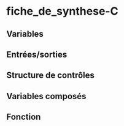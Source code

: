 # fiche_de_synthese-C

## Variables

## Entrées/sorties

## Structure de contrôles

## Variables composés

## Fonction
